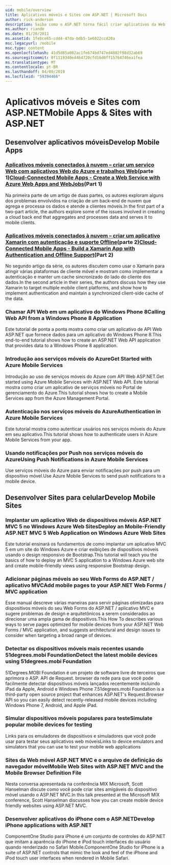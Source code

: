 ```yaml
---
uid: mobile/overview
title: Aplicativos móveis e Sites com ASP.NET | Microsoft Docs
author: rick-anderson
description: Saiba como o ASP.NET torna fácil criar aplicativos da Web móveis
ms.author: riande
ms.date: 01/28/2011
ms.assetid: 1febce65-cdd4-47da-bdb5-1e6022ccd20a
msc.legacyurl: /mobile
msc.type: content
ms.openlocfilehash: 41d5d85a002ac1fe674bd747ed4802f98d32ab69
ms.sourcegitcommit: 0f1119340e4464720cfd16d0ff15764746ea1fea
ms.translationtype: MT
ms.contentlocale: pt-BR
ms.lasthandoff: 04/09/2019
ms.locfileid: "59394466"
---
```

# <a name="mobile-apps--sites-with-aspnet"></a><span data-ttu-id="ab6a2-103">Aplicativos móveis e Sites com ASP.NET</span><span class="sxs-lookup"><span data-stu-id="ab6a2-103">Mobile Apps & Sites with ASP.NET</span></span>

## <a name="develop-mobile-apps"></a><span data-ttu-id="ab6a2-104">Desenvolver aplicativos móveis</span><span class="sxs-lookup"><span data-stu-id="ab6a2-104">Develop Mobile Apps</span></span>


### <a name="cloud-connected-mobile-apps---create-a-web-service-with-azure-web-apps-and-webjobshttpsmsdnmicrosoftcommagazinemt185572part-1"></a><span data-ttu-id="ab6a2-105">[Aplicativos móveis conectados à nuvem – criar um serviço Web com aplicativos Web do Azure e trabalhos Web](https://msdn.microsoft.com/magazine/mt185572)(parte 1)</span><span class="sxs-lookup"><span data-stu-id="ab6a2-105">[Cloud-Connected Mobile Apps - Create a Web Service with Azure Web Apps and WebJobs](https://msdn.microsoft.com/magazine/mt185572)(Part 1)</span></span>

<span data-ttu-id="ab6a2-106">Na primeira parte de um artigo de duas partes, os autores exploram alguns dos problemas envolvidos na criação de um back-end de nuvem que agrega e processa os dados e atende a clientes móveis.</span><span class="sxs-lookup"><span data-stu-id="ab6a2-106">In the first part of a two-part article, the authors explore some of the issues involved in creating a cloud back end that aggregates and processes data and serves it to mobile clients.</span></span>


### <a name="cloud-connected-mobile-apps---build-a-xamarin-app-with-authentication-and-offline-supporthttpsmsdnmicrosoftcommagazinemt422581aspxpart-2"></a><span data-ttu-id="ab6a2-107">[Aplicativos móveis conectados à nuvem – criar um aplicativo Xamarin com autenticação e suporte Offline](https://msdn.microsoft.com/magazine/mt422581.aspx)(parte 2)</span><span class="sxs-lookup"><span data-stu-id="ab6a2-107">[Cloud-Connected Mobile Apps - Build a Xamarin App with Authentication and Offline Support](https://msdn.microsoft.com/magazine/mt422581.aspx)(Part 2)</span></span>

<span data-ttu-id="ab6a2-108">No segundo artigo da série, os autores discutem como usar o Xamarin para atingir várias plataformas de cliente móvel e mostram como implementar a autenticação e manter um cache sincronizado do lado do cliente dos dados.</span><span class="sxs-lookup"><span data-stu-id="ab6a2-108">In the second article in their series, the authors discuss how they use Xamarin to target multiple mobile client platforms, and show how to implement authentication and maintain a synchronized client-side cache of the data.</span></span>


### [<a name="calling-web-api-from-a-windows-phone-8-application"></a><span data-ttu-id="ab6a2-109">Chamar API Web em um aplicativo do Windows Phone 8</span><span class="sxs-lookup"><span data-stu-id="ab6a2-109">Calling Web API from a Windows Phone 8 Application</span></span>](../web-api/overview/mobile-clients/calling-web-api-from-a-windows-phone-8-application.md)

<span data-ttu-id="ab6a2-110">Este tutorial de ponta a ponta mostra como criar um aplicativo de API Web ASP.NET que fornece dados para um aplicativo do Windows Phone 8.</span><span class="sxs-lookup"><span data-stu-id="ab6a2-110">This end-to-end tutorial shows how to create an ASP.NET Web API application that provides data to a Windows Phone 8 application.</span></span>


### [<a name="get-started-with-azure-mobile-services"></a><span data-ttu-id="ab6a2-111">Introdução aos serviços móveis do Azure</span><span class="sxs-lookup"><span data-stu-id="ab6a2-111">Get Started with Azure Mobile Services</span></span>](https://azure.microsoft.com/documentation/articles/mobile-services-dotnet-backend-windows-store-dotnet-get-started?WT.mc_id=zumo_aspnet)

<span data-ttu-id="ab6a2-112">Introdução ao uso de serviços móveis do Azure com API Web ASP.NET.</span><span class="sxs-lookup"><span data-stu-id="ab6a2-112">Get started using Azure Mobile Services with ASP.NET Web API.</span></span> <span data-ttu-id="ab6a2-113">Este tutorial mostra como criar um aplicativo de serviços móveis no Portal de gerenciamento do Azure.</span><span class="sxs-lookup"><span data-stu-id="ab6a2-113">This tutorial shows how to create a Mobile Services app from the Azure Management Portal.</span></span>


### [<a name="authentication-in-azure-mobile-services"></a><span data-ttu-id="ab6a2-114">Autenticação nos serviços móveis do Azure</span><span class="sxs-lookup"><span data-stu-id="ab6a2-114">Authentication in Azure Mobile Services</span></span>](https://azure.microsoft.com/documentation/articles/mobile-services-dotnet-backend-windows-store-dotnet-get-started-users/?WT.mc_id=zumo_aspnet)

<span data-ttu-id="ab6a2-115">Este tutorial mostra como autenticar usuários nos serviços móveis do Azure em seu aplicativo.</span><span class="sxs-lookup"><span data-stu-id="ab6a2-115">This tutorial shows how to authenticate users in Azure Mobile Services from your app.</span></span>


### [<a name="using-push-notifications-in-azure-mobile-services"></a><span data-ttu-id="ab6a2-116">Usando notificações por Push nos serviços móveis do Azure</span><span class="sxs-lookup"><span data-stu-id="ab6a2-116">Using Push Notifications in Azure Mobile Services</span></span>](https://azure.microsoft.com/documentation/articles/mobile-services-dotnet-backend-windows-store-dotnet-get-started-push/?WT.mc_id=zumo_aspnet)

<span data-ttu-id="ab6a2-117">Use serviços móveis do Azure para enviar notificações por push para um dispositivo móvel.</span><span class="sxs-lookup"><span data-stu-id="ab6a2-117">Use Azure Mobile Services to send push notifications to a mobile device.</span></span>


## <a name="develop-mobile-sites"></a><span data-ttu-id="ab6a2-118">Desenvolver Sites para celular</span><span class="sxs-lookup"><span data-stu-id="ab6a2-118">Develop Mobile Sites</span></span>


### [<a name="deploy-an-mobile-friendly-aspnet-mvc-5-web-application-on-windows-azure-web-sites"></a><span data-ttu-id="ab6a2-119">Implantar um aplicativo Web de dispositivos móveis ASP.NET MVC 5 no Windows Azure Web Sites</span><span class="sxs-lookup"><span data-stu-id="ab6a2-119">Deploy an Mobile-Friendly ASP.NET MVC 5 Web Application on Windows Azure Web Sites</span></span>](https://docs.microsoft.com/azure/app-service-web/web-sites-dotnet-deploy-aspnet-mvc-mobile-app)

<span data-ttu-id="ab6a2-120">Este tutorial ensinará os fundamentos de como implantar um aplicativo MVC 5 em um site do Windows Azure e criar exibições de dispositivos móveis usando o design responsivo de Bootstrap.</span><span class="sxs-lookup"><span data-stu-id="ab6a2-120">This tutorial will teach you the basics of how to deploy an MVC 5 application to a Windows Azure web site and create mobile-friendly views using responsive Bootstrap design.</span></span>


### [<a name="add-mobile-pages-to-your-aspnet-web-forms--mvc-application"></a><span data-ttu-id="ab6a2-121">Adicionar páginas móveis ao seu Web Forms do ASP.NET / aplicativo MVC</span><span class="sxs-lookup"><span data-stu-id="ab6a2-121">Add mobile pages to your ASP.NET Web Forms / MVC application</span></span>](../whitepapers/add-mobile-pages-to-your-aspnet-web-forms-mvc-application.md)

<span data-ttu-id="ab6a2-122">Esse manual descreve várias maneiras para servir páginas otimizadas para dispositivos móveis do seu Web Forms do ASP.NET / aplicativo MVC e sugere problemas de design e arquitetônicos a serem considerados ao direcionar uma ampla gama de dispositivos.</span><span class="sxs-lookup"><span data-stu-id="ab6a2-122">This How To describes various ways to serve pages optimized for mobile devices from your ASP.NET Web Forms / MVC application, and suggests architectural and design issues to consider when targeting a broad range of devices.</span></span>


### [<a name="detect-the-latest-mobile-devices-using-51degreesmobi-foundation"></a><span data-ttu-id="ab6a2-123">Detectar os dispositivos móveis mais recentes usando 51degrees.mobi Foundation</span><span class="sxs-lookup"><span data-stu-id="ab6a2-123">Detect the latest mobile devices using 51degrees.mobi Foundation</span></span>](https://github.com/51Degrees/dotNET-Device-Detection)

<span data-ttu-id="ab6a2-124">51Degrees.MOBI Foundation é um projeto de software livre de terceiros que aprimora o ASP. API de Request. browser da rede para que você pode facilmente detectar dispositivos móveis lançados recentemente incluindo iPad da Apple, Android e Windows Phone 7.</span><span class="sxs-lookup"><span data-stu-id="ab6a2-124">51degrees.mobi Foundation is a third-party open source project that enhances ASP.NET's Request.Browser API so you can easily detect recently-released mobile devices including Windows Phone 7, Android, and Apple iPad.</span></span>


### [<a name="simulate-popular-mobile-devices-for-testing"></a><span data-ttu-id="ab6a2-125">Simular dispositivos móveis populares para teste</span><span class="sxs-lookup"><span data-stu-id="ab6a2-125">Simulate popular mobile devices for testing</span></span>](device-simulators.md)

<span data-ttu-id="ab6a2-126">Links para os emuladores de dispositivos e simuladores que você pode usar para testar seus aplicativos web móveis</span><span class="sxs-lookup"><span data-stu-id="ab6a2-126">Links to device emulators and simulators that you can use to test your mobile web applications</span></span>


### [<a name="mobile-web-sites-with-aspnet-mvc-and-the-mobile-browser-definition-file"></a><span data-ttu-id="ab6a2-127">Sites da Web móvel ASP.NET MVC e o arquivo de definição do navegador móvel</span><span class="sxs-lookup"><span data-stu-id="ab6a2-127">Mobile Web Sites with ASP.NET MVC and the Mobile Browser Definition File</span></span>](http://www.hanselman.com/blog/MixMobileWebSitesWithASPNETMVCAndTheMobileBrowserDefinitionFile.aspx)

<span data-ttu-id="ab6a2-128">Nesta conversa apresentada na conferência MIX Microsoft, Scott Hanselman discute como você pode criar sites amigáveis do dispositivo móvel usando o ASP.NET MVC.</span><span class="sxs-lookup"><span data-stu-id="ab6a2-128">In this talk presented at the Microsoft MIX conference, Scott Hanselman discusses how you can create mobile device friendly websites using ASP.NET MVC.</span></span>


### [<a name="develop-iphone-applications-with-aspnet"></a><span data-ttu-id="ab6a2-129">Desenvolver aplicativos do iPhone com o ASP.NET</span><span class="sxs-lookup"><span data-stu-id="ab6a2-129">Develop iPhone applications with ASP.NET</span></span>](http://labs.componentone.com/iPhone/)

<span data-ttu-id="ab6a2-130">ComponentOne Studio para iPhone é um conjunto de controles do ASP.NET que imitam a aparência do iPhone e iPod touch interfaces do usuário quando renderizado no Safari Mobile.</span><span class="sxs-lookup"><span data-stu-id="ab6a2-130">ComponentOne Studio for iPhone is a suite of ASP.NET controls that mimic the look and feel of the iPhone and iPod touch user interfaces when rendered in Mobile Safari.</span></span>
